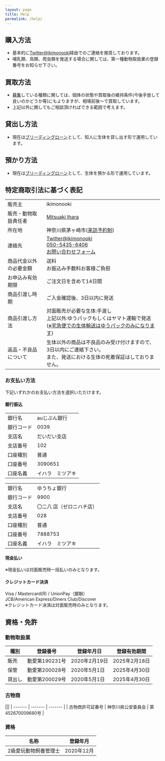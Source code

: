 ```yaml
---
layout: page
title: Help
permalink: /help/
---
```


## 購入方法

* 基本的に[Twitter@ikimonooki](https://twitter.com/ikimonooki)経由でのご連絡を推奨しております。
* 哺乳類、鳥類、爬虫類を発送する場合に関しては、第一種動物取扱業の登録番号をお知らせ下さい。

## 買取方法

* [募集](/shopping/purchase-price-list)している種類に関しては、個体の状態や買取後の維持条件(今後手放して良いのかどうか等)にもよりますが、相場前後〜で買取しています。
* 上記以外に関してもご相談頂ければできる範囲で考えます。

## 貸出し方法

* 現在は[ブリーディングローン](/help/breeding-loan)として、知人に生体を貸し出す形で運用しています。

## 預かり方法

* 現在は[ブリーディングローン](/help/breeding-loan)として、生体を預かる形で運用しています。

## 特定商取引法に基づく表記

|||
| ------- | ------- |
| 販売主 | ikimonooki |
| 販売・動物取扱責任者 | [Mitsuaki Ihara](https://about.me/mitsuaki1229) |
| 所在地 | 神奈川県茅ヶ崎市([来訪予約制](/help/about-reservation-to-come-to-ikimonooki)) |
| 連絡先 | [Twitter@ikimonooki](https://twitter.com/ikimonooki)<br><a href="tel:050-5435-6406">050-5435-6406</a><br>[お問い合わせフォーム](https://docs.google.com/forms/d/e/1FAIpQLSciDNlaG6wREvk-JSGTqiDJhya-Tsjt9Lu2RXWX-ah64RjwEA/viewform) |
| 商品代金以外の必要金額 | 送料<br>お振込み手数料お客様ご負担 |
| お申込み有効期限 | ご注文日を含めて14日間 |
| 商品引渡し時期 | ご入金確認後、3日以内に発送 |
| 商品引渡し方法 | 対面販売が必要な生体:手渡し<br>上記以外:ゆうパックもしくはヤマト運輸で発送<br>([※宅急便での生体輸送はゆうパックのみになります](https://twitter.com/ikimonooki/status/1580355720541007872?s=20&t=QO05ve8vz6uF9NDmsE9TFQ)) |
| 返品・不良品について | 生体以外の商品は不良品のみ受け付けますので、3日以内にご連絡下さい。<br>また、発送における生体の死着保証はしておりません。 |

### お支払い方法

下記いずれかのお支払い方法を選択いただけます。

#### 銀行振込

|||
| ------- | ------- |
| 銀行名 | auじぶん銀行 |
| 銀行コード | 0039 |
| 支店名 | だいだい支店 |
| 支店番号 | 102 |
| 口座種別 | 普通 |
| 口座番号 | 3090651 |
| 口座名義 | イハラ　ミツアキ |

|||
| ------- | ------- |
| 銀行名 | ゆうちょ銀行 |
| 銀行コード | 9900 |
| 支店名 | 〇二八 店（ゼロニハチ店） |
| 支店番号 | 028 |
| 口座種別 | 普通 |
| 口座番号 | 7888753 |
| 口座名義 | イハラ　ミツアキ |

#### 現金払い

※現金払いは対面販売時一括払いのみとなります。

#### クレジットカード決済

Visa / Mastercard(R) / UnionPay（銀聯）  
JCB/American Express/Diners Club/Discover  
※クレジットカード決済は対面販売時のみとなります。

## 資格・免許

### 動物取扱業

| 種別 | 登録番号 | 登録年月日 | 登録有効期間 |
| ------- | ------- | ------- | ------- |
| 販売 | 動愛第190231号 | 2020年2月19日 | 2025年2月18日 |
| 保管 | 動愛第200028号 | 2020年5月1日 | 2025年4月30日 |
| 貸出し | 動愛第200029号 | 2020年5月1日 | 2025年4月30日 |

### 古物商

|||
| ------- | ------- | ------- |
| 古物商許可証番号 | 神奈川県公安委員会 | 第452670009680号 |

### 資格

| 名称 | 登録年月 |
| ------- | ------- |
| 2級愛玩動物飼養管理士 | 2020年12月 |
